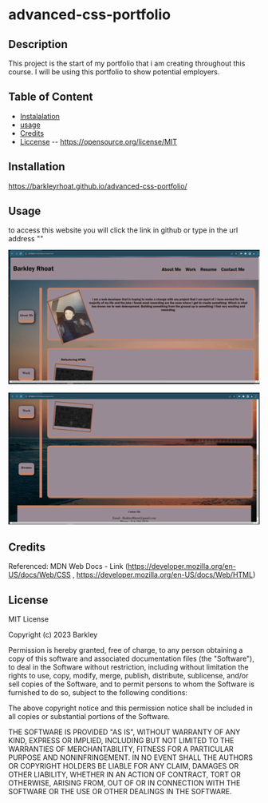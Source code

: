# advanced-css-portfolio

## Description

This project is the start of my portfolio that i am creating throughout this course. I will be using this portfolio to show potential employers. 

## Table of Content 

- [Instalalation](#installation)
- [usage](#usage)
- [Credits](#credits)
- [Liccense](#license) -- https://opensource.org/license/MIT

## Installation 

https://barkleyrhoat.github.io/advanced-css-portfolio/

## Usage

to access this website you will click the link in github or type in the url address ""

![screenshot](./Main/assets/images/challenge2screenshot.png)

![screenshot](./Main/assets/images/challenge2screenshot1.png)

## Credits

Referenced: MDN Web Docs - Link (https://developer.mozilla.org/en-US/docs/Web/CSS , https://developer.mozilla.org/en-US/docs/Web/HTML)


## License

MIT License

Copyright (c) 2023 Barkley

Permission is hereby granted, free of charge, to any person obtaining a copy
of this software and associated documentation files (the "Software"), to deal
in the Software without restriction, including without limitation the rights
to use, copy, modify, merge, publish, distribute, sublicense, and/or sell
copies of the Software, and to permit persons to whom the Software is
furnished to do so, subject to the following conditions:

The above copyright notice and this permission notice shall be included in all
copies or substantial portions of the Software.

THE SOFTWARE IS PROVIDED "AS IS", WITHOUT WARRANTY OF ANY KIND, EXPRESS OR
IMPLIED, INCLUDING BUT NOT LIMITED TO THE WARRANTIES OF MERCHANTABILITY,
FITNESS FOR A PARTICULAR PURPOSE AND NONINFRINGEMENT. IN NO EVENT SHALL THE
AUTHORS OR COPYRIGHT HOLDERS BE LIABLE FOR ANY CLAIM, DAMAGES OR OTHER
LIABILITY, WHETHER IN AN ACTION OF CONTRACT, TORT OR OTHERWISE, ARISING FROM,
OUT OF OR IN CONNECTION WITH THE SOFTWARE OR THE USE OR OTHER DEALINGS IN THE
SOFTWARE.